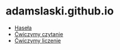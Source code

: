 # adamslaski.github.io
- [Haseła](/haseła)
- [Ćwiczymy czytanie](/reading)
- [Ćwiczymy liczenie](/numbers)

